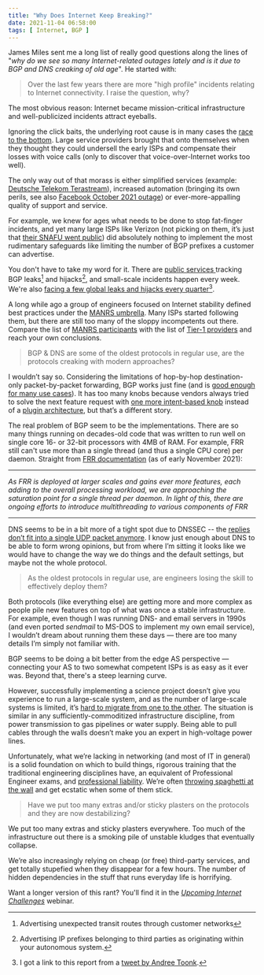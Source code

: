```yaml
---
title: "Why Does Internet Keep Breaking?"
date: 2021-11-04 06:58:00
tags: [ Internet, BGP ]
---
```

James Miles sent me a long list of really good questions along the lines of "_why do we see so many Internet-related outages lately and is it due to BGP and DNS creaking of old age_". He started with:

> Over the last few years there are more "high profile" incidents relating to Internet connectivity. I raise the question, why?

The most obvious reason: Internet became mission-critical infrastructure and well-publicized incidents attract eyeballs.

Ignoring the click baits, the underlying root cause is in many cases the [race to the bottom](https://en.wikipedia.org/wiki/Race_to_the_bottom). Large service providers brought that onto themselves when they thought they could undersell the early ISPs and compensate their losses with voice calls (only to discover that voice-over-Internet works too well).
<!--more-->
The only way out of that morass is either simplified services (example: [Deutsche Telekom Terastream](https://blog.ipspace.net/2013/11/deutsche-telekom-terastream-designed.html)), increased automation (bringing its own perils, see also [Facebook October 2021 outage](https://blog.ipspace.net/2021/10/circular-dependencies-considered-harmful.html)) or ever-more-appalling quality of support and service.

For example, we knew for ages what needs to be done to stop fat-finger incidents, and yet many large ISPs like Verizon (not picking on them, it’s just that [their SNAFU went public](https://blog.ipspace.net/2019/07/rant-some-internet-service-providers.html)) did absolutely nothing to implement the most rudimentary safeguards like limiting the number of BGP prefixes a customer can advertise. 

You don't have to take my word for it. There are [public services ](https://twitter.com/Qrator_Radar) tracking BGP leaks[^BL] and hijacks[^BH], and small-scale incidents happen every week. We're also [facing a few global leaks and hijacks every quarter](https://blog.qrator.net/en/q3-2021-ddos-attacks-and-bgp-incidents_146/)[^HT_AT].

[^BL]: Advertising unexpected transit routes through customer networks

[^BH]: Advertising IP prefixes belonging to third parties as originating within your autonomous system.

[^HT_AT]: I got a link to this report from a [tweet by Andree Toonk](https://twitter.com/atoonk/status/1451220431764017155).

A long while ago a group of engineers focused on Internet stability defined best practices under the [MANRS umbrella](https://www.manrs.org/). Many ISPs started following them, but there are still too many of the sloppy incompetents out there. Compare the list of [MANRS participants](https://www.manrs.org/isps/participants/) with the list of [Tier-1 providers](https://en.wikipedia.org/wiki/Tier_1_network) and reach your own conclusions.

> BGP & DNS are some of the oldest protocols in regular use, are the protocols creaking with modern approaches?

I wouldn’t say so. Considering the limitations of hop-by-hop destination-only packet-by-packet forwarding, BGP works just fine (and is [good enough for many use cases](https://homepages.dcc.ufmg.br/~cunha/papers/arnold19hotnets-bgp.pdf)). It has too many knobs because vendors always tried to solve the next feature request with [one more intent-based knob](https://blog.ipspace.net/2018/01/bgp-route-selection-failure-of-intent.html) instead of a [plugin architecture](https://blog.ipspace.net/2020/11/pluginized-protocols.html), but that’s a different story.

The real problem of BGP seem to be the implementations. There are so many things running on decades-old code that was written to run well on single core 16- or 32-bit processors with 4MB of RAM. For example, FRR still can't use more than a single thread (and thus a single CPU core) per daemon. Straight from [FRR documentation](http://docs.frrouting.org/projects/dev-guide/en/latest/process-architecture.html) (as of early November 2021):

---

_As FRR is deployed at larger scales and gains ever more features, each adding to the overall processing workload, we are approaching the saturation point for a single thread per daemon. In light of this, there are ongoing efforts to introduce multithreading to various components of FRR_

---

DNS seems to be in a bit more of a tight spot due to DNSSEC -- the [replies don’t fit into a single UDP packet anymore](https://www.potaroo.net/ispcol/2021-10/rsa.html). I know just enough about DNS to be able to form wrong opinions, but from where I’m sitting it looks like we would have to change the way we do things and the default settings, but maybe not the whole protocol.

> As the oldest protocols in regular use, are engineers losing the skill to effectively deploy them?

Both protocols (like everything else) are getting more and more complex as people pile new features on top of what was once a stable infrastructure. For example, even though I was running DNS- and email servers in 1990s (and even ported _sendmail_ to MS-DOS to implement my own email service), I wouldn’t dream about running them these days — there are too many details I’m simply not familiar with.

BGP seems to be doing a bit better from the edge AS perspective — connecting your AS to two somewhat competent ISPs is as easy as it ever was. Beyond that, there's a steep learning curve.

However, successfully implementing a science project doesn’t give you experience to run a large-scale system, and as the number of large-scale systems is limited, it’s [hard to migrate from one to the other](https://blog.ipspace.net/2018/12/bifurcation-of-knowledge.html). The situation is similar in any sufficiently-commoditized infrastructure discipline, from power transmission to gas pipelines or water supply. Being able to pull cables through the walls doesn’t make you an expert in high-voltage power lines.

Unfortunately, what we’re lacking in networking (and most of IT in general) is a solid foundation on which to build things, rigorous training that the traditional engineering disciplines have, an equivalent of Professional Engineer exams, and [professional liability](https://blog.ipspace.net/2021/10/worth-reading-professional-liability.html). We’re often [throwing spaghetti at the wall](https://archive.psg.com/051000.sigcomm-ivtf.pdf) and get ecstatic when some of them stick.

> Have we put too many extras and/or sticky plasters on the protocols and they are now destabilizing?

We put too many extras and sticky plasters everywhere. Too much of the infrastructure out there is a smoking pile of unstable kludges that eventually collapse.

We’re also increasingly relying on cheap (or free) third-party services, and get totally stupefied when they disappear for a few hours. The number of hidden dependencies in the stuff that runs everyday life is horrifying.

Want a longer version of this rant? You'll find it in the _[Upcoming Internet Challenges](https://www.ipspace.net/Upcoming_Internet_Challenges)_ webinar.
